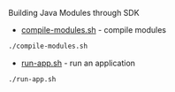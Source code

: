 Building Java Modules through SDK
- [compile-modules.sh](compile-modules.sh) - compile modules
```sh
./compile-modules.sh
```
- [run-app.sh](run-app.sh) - run an application
```sh
./run-app.sh
```